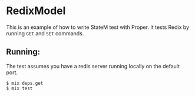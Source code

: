# RedixModel

This is an example of how to write StateM test with Proper. It tests Redix by running `GET` and `SET` commands.

## Running:

The test assumes you have a redis server running locally on the default port.
    
    $ mix deps.get
    $ mix test
